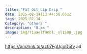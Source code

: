 ```yaml
---
title: "Fat Oil Lip Drip "
date: 2025-02-14T13:44:56.063Z
tags: 2025-02-14
Category: "others "
description: "8.xx "
image: img/71uaelf9nbl._sl1500_.jpg
---
```

<!--StartFragment-->

https://amzlink.to/az07FgUgoD5fv ad

<!--EndFragment-->